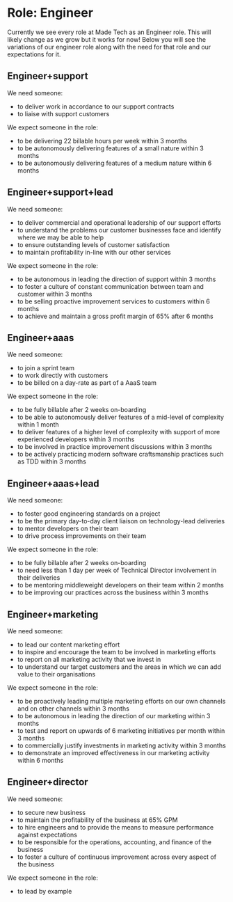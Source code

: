 # Role: Engineer

Currently we see every role at Made Tech as an Engineer role. This will likely
change as we grow but it works for now! Below you will see the variations of
our engineer role along with the need for that role and our expectations for it.

## Engineer+support

We need someone:

- to deliver work in accordance to our support contracts
- to liaise with support customers

We expect someone in the role:

- to be delivering 22 billable hours per week within 3 months
- to be autonomously delivering features of a small nature within 3 months
- to be autonomously delivering features of a medium nature within 6 months

## Engineer+support+lead

We need someone:

- to deliver commercial and operational leadership of our support efforts
- to understand the problems our customer businesses face and identify where we may be able to help
- to ensure outstanding levels of customer satisfaction
- to maintain profitability in-line with our other services

We expect someone in the role:

- to be autonomous in leading the direction of support within 3 months
- to foster a culture of constant communication between team and customer within 3 months
- to be selling proactive improvement services to customers within 6 months
- to achieve and maintain a gross profit margin of 65% after 6 months

## Engineer+aaas

We need someone:

- to join a sprint team
- to work directly with customers
- to be billed on a day-rate as part of a AaaS team

We expect someone in the role:

- to be fully billable after 2 weeks on-boarding
- to be able to autonomously deliver features of a mid-level of complexity within 1 month
- to deliver features of a higher level of complexity with support of more experienced developers within 3 months
- to be involved in practice improvement discussions within 3 months
- to be actively practicing modern software craftsmanship practices such as TDD within 3 months

## Engineer+aaas+lead

We need someone:

- to foster good engineering standards on a project
- to be the primary day-to-day client liaison on technology-lead deliveries
- to mentor developers on their team
- to drive process improvements on their team

We expect someone in the role:

- to be fully billable after 2 weeks on-boarding
- to need less than 1 day per week of Technical Director involvement in their deliveries
- to be mentoring middleweight developers on their team within 2 months
- to be improving our practices across the business within 3 months

## Engineer+marketing

We need someone:

- to lead our content marketing effort
- to inspire and encourage the team to be involved in marketing efforts
- to report on all marketing activity that we invest in
- to understand our target customers and the areas in which we can add value to their organisations

We expect someone in the role:

- to be proactively leading multiple marketing efforts on our own channels and on other channels within 3 months
- to be autonomous in leading the direction of our marketing within 3 months
- to test and report on upwards of 6 marketing initiatives per month within 3 months
- to commercially justify investments in marketing activity within 3 months
- to demonstrate an improved effectiveness in our marketing activity within 6 months

## Engineer+director

We need someone:

- to secure new business
- to maintain the profitability of the business at 65% GPM
- to hire engineers and to provide the means to measure performance against expectations
- to be responsible for the operations, accounting, and finance of the business
- to foster a culture of continuous improvement across every aspect of the business

We expect someone in the role:

- to lead by example
